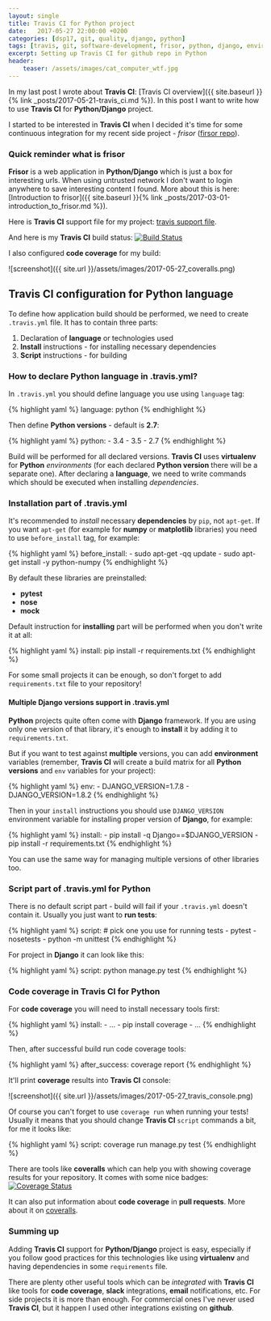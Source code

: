 ```yaml
---
layout: single
title: Travis CI for Python project
date:   2017-05-27 22:00:00 +0200
categories: [dsp17, git, quality, django, python]
tags: [travis, git, software-development, frisor, python, django, environment]
excerpt: Setting up Travis CI for github repo in Python
header:
    teaser: /assets/images/cat_computer_wtf.jpg
---
```


In my last post I wrote about **Travis CI**:
[Travis CI overview]({{ site.baseurl }}{% link _posts/2017-05-21-travis_ci.md %}).
In this post I want to write how to use **Travis CI** for **Python/Django** project.

I started to be interested in **Travis CI** when I decided it's time for
some continuous integration for my recent side project -
*frisor* ([firsor repo](https://github.com/vevurka/frisor)).

### Quick reminder what is **frisor**

**Frisor** is a web application in **Python/Django** which is just a box for interesting urls. When using untrusted network
I don't want to login anywhere to save interesting content I found. More about this is here:
[Introduction to frisor]({{ site.baseurl }}{% link _posts/2017-03-01-introduction_to_frisor.md %}).

Here is **Travis CI** support file for my project:
[travis support file](https://github.com/vevurka/frisor/blob/master/.travis.yml).

And here is my **Travis CI** build status:
[![Build Status](https://travis-ci.org/vevurka/frisor.svg?branch=master)](https://travis-ci.org/vevurka/frisor)

I also configured **code coverage** for my build:

![screenshot]({{ site.url }}/assets/images/2017-05-27_coveralls.png)

## Travis CI configuration for Python language

To define how application build should be performed,
we need to create `.travis.yml` file. It has to contain three parts:
1. Declaration of **language** or technologies used
2. **Install** instructions - for installing necessary dependencies
3. **Script** instructions - for building

### How to declare Python language in .travis.yml?

In `.travis.yml` you should define language you use using `language` tag:

{% highlight yaml %}
    language: python
{% endhighlight %}

Then define **Python versions** - default is **2.7**:

{% highlight yaml %}
    python:
        - 3.4
        - 3.5
        - 2.7
{% endhighlight %}

Build will be performed for all declared versions. **Travis CI** uses **virtualenv**
for **Python** *environments*
(for each declared **Python version** there will be a separate one).
After declaring a **language**, we need to write commands which should be executed when
installing *dependencies*.

### Installation part of .travis.yml

It's recommended to *install* necessary **dependencies** by `pip`, not `apt-get`.
If you want `apt-get` (for example for **numpy** or **matplotlib** libraries) you need to
use `before_install` tag, for example:

{% highlight yaml %}
    before_install:
      - sudo apt-get -qq update
      - sudo apt-get install -y python-numpy
{% endhighlight %}

By default these libraries are preinstalled:
* **pytest**
* **nose**
* **mock**

Default instruction for **installing** part will be performed when
you don't write it at all:

{% highlight yaml %}
    install: pip install -r requirements.txt
{% endhighlight %}

For some small projects it can be enough, so don't forget to add `requirements.txt` file
to your repository!

#### Multiple Django versions support in .travis.yml

**Python** projects quite often come with **Django** framework. If you are using only
one version of that library, it's enough to **install** it by adding it
to `requirements.txt`.

But if you want to test against **multiple** versions,
you can add **environment** variables (remember, **Travis CI** will create a build
matrix for all **Python versions** and `env` variables for your project):

{% highlight yaml %}
    env:
      - DJANGO_VERSION=1.7.8
      - DJANGO_VERSION=1.8.2
{% endhighlight %}

Then in your `install` instructions you should use `DJANGO_VERSION` environment variable
for installing proper version of **Django**, for example:

{% highlight yaml %}
    install:
      - pip install -q Django==$DJANGO_VERSION
      - pip install -r requirements.txt
{% endhighlight %}

You can use the same way for managing multiple versions of other libraries too.

### Script part of .travis.yml for Python

There is no default script part - build will fail if your `.travis.yml` doesn't contain it.
Usually you just want to **run tests**:

{% highlight yaml %}
    script: # pick one you use for running tests
        - pytest
        - nosetests
        - python -m unittest
{% endhighlight %}

For project in **Django** it can look like this:

{% highlight yaml %}
    script: python manage.py test
{% endhighlight %}

### Code coverage in Travis CI for Python

For **code coverage** you will need to install necessary tools first:

{% highlight yaml %}
    install:
      - ...
      - pip install coverage
      - ...
{% endhighlight %}

Then, after successful build run code coverage tools:

{% highlight yaml %}
    after_success: coverage report
{% endhighlight %}

It'll print **coverage** results into **Travis CI** console:

![screenshot]({{ site.url }}/assets/images/2017-05-27_travis_console.png)

Of course you can't forget to use `coverage run` when running your tests!
Usually it means that you should change **Travis CI** `script` commands a bit, for me
it looks like:

{% highlight yaml %}
    script: coverage run manage.py test
{% endhighlight %}

There are tools
like **coveralls** which can help you with showing coverage results for your
repository. It comes with some nice badges:
[![Coverage Status](https://coveralls.io/repos/github/vevurka/frisor/badge.svg?branch=master)](https://coveralls.io/github/vevurka/frisor?branch=master)

It can also put information about **code coverage** in **pull requests**.
More about it on [coveralls](https://coveralls.io/).

### Summing up

Adding **Travis CI** support for **Python/Django** project is easy, especially
if you follow good practices for this technologies like using
**virtualenv** and having dependencies in some `requirements` file.

There are plenty other useful tools which can be *integrated* with
**Travis CI** like tools for **code coverage**, **slack** integrations,
**email** notifications, etc. For side projects it is more than enough.
For commercial ones I've never used **Travis CI**, but it happen I used other
integrations existing on **github**.
